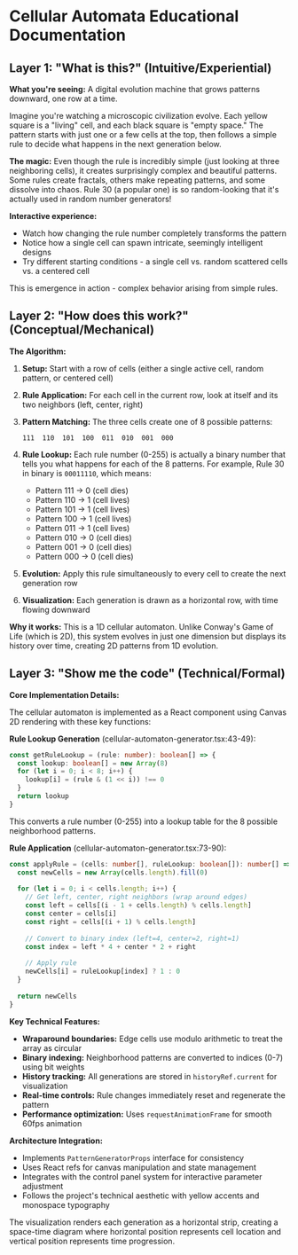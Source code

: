 # Cellular Automata Educational Documentation

## Layer 1: "What is this?" (Intuitive/Experiential)

**What you're seeing:** A digital evolution machine that grows patterns downward, one row at a time.

Imagine you're watching a microscopic civilization evolve. Each yellow square is a "living" cell, and each black square is "empty space." The pattern starts with just one or a few cells at the top, then follows a simple rule to decide what happens in the next generation below.

**The magic:** Even though the rule is incredibly simple (just looking at three neighboring cells), it creates surprisingly complex and beautiful patterns. Some rules create fractals, others make repeating patterns, and some dissolve into chaos. Rule 30 (a popular one) is so random-looking that it's actually used in random number generators!

**Interactive experience:** 
- Watch how changing the rule number completely transforms the pattern
- Notice how a single cell can spawn intricate, seemingly intelligent designs
- Try different starting conditions - a single cell vs. random scattered cells vs. a centered cell

This is emergence in action - complex behavior arising from simple rules.

## Layer 2: "How does this work?" (Conceptual/Mechanical)

**The Algorithm:**

1. **Setup:** Start with a row of cells (either a single active cell, random pattern, or centered cell)

2. **Rule Application:** For each cell in the current row, look at itself and its two neighbors (left, center, right)

3. **Pattern Matching:** The three cells create one of 8 possible patterns:
   ```
   111  110  101  100  011  010  001  000
   ```

4. **Rule Lookup:** Each rule number (0-255) is actually a binary number that tells you what happens for each of the 8 patterns. For example, Rule 30 in binary is `00011110`, which means:
   - Pattern 111 → 0 (cell dies)
   - Pattern 110 → 1 (cell lives)  
   - Pattern 101 → 1 (cell lives)
   - Pattern 100 → 1 (cell lives)
   - Pattern 011 → 1 (cell lives)
   - Pattern 010 → 0 (cell dies)
   - Pattern 001 → 0 (cell dies)
   - Pattern 000 → 0 (cell dies)

5. **Evolution:** Apply this rule simultaneously to every cell to create the next generation row

6. **Visualization:** Each generation is drawn as a horizontal row, with time flowing downward

**Why it works:** This is a 1D cellular automaton. Unlike Conway's Game of Life (which is 2D), this system evolves in just one dimension but displays its history over time, creating 2D patterns from 1D evolution.

## Layer 3: "Show me the code" (Technical/Formal)

**Core Implementation Details:**

The cellular automaton is implemented as a React component using Canvas 2D rendering with these key functions:

**Rule Lookup Generation** (cellular-automaton-generator.tsx:43-49):
```typescript
const getRuleLookup = (rule: number): boolean[] => {
  const lookup: boolean[] = new Array(8)
  for (let i = 0; i < 8; i++) {
    lookup[i] = (rule & (1 << i)) !== 0
  }
  return lookup
}
```
This converts a rule number (0-255) into a lookup table for the 8 possible neighborhood patterns.

**Rule Application** (cellular-automaton-generator.tsx:73-90):
```typescript
const applyRule = (cells: number[], ruleLookup: boolean[]): number[] => {
  const newCells = new Array(cells.length).fill(0)
  
  for (let i = 0; i < cells.length; i++) {
    // Get left, center, right neighbors (wrap around edges)
    const left = cells[(i - 1 + cells.length) % cells.length]
    const center = cells[i]
    const right = cells[(i + 1) % cells.length]
    
    // Convert to binary index (left=4, center=2, right=1)
    const index = left * 4 + center * 2 + right
    
    // Apply rule
    newCells[i] = ruleLookup[index] ? 1 : 0
  }
  
  return newCells
}
```

**Key Technical Features:**

- **Wraparound boundaries:** Edge cells use modulo arithmetic to treat the array as circular
- **Binary indexing:** Neighborhood patterns are converted to indices (0-7) using bit weights
- **History tracking:** All generations are stored in `historyRef.current` for visualization
- **Real-time controls:** Rule changes immediately reset and regenerate the pattern
- **Performance optimization:** Uses `requestAnimationFrame` for smooth 60fps animation

**Architecture Integration:**
- Implements `PatternGeneratorProps` interface for consistency
- Uses React refs for canvas manipulation and state management
- Integrates with the control panel system for interactive parameter adjustment
- Follows the project's technical aesthetic with yellow accents and monospace typography

The visualization renders each generation as a horizontal strip, creating a space-time diagram where horizontal position represents cell location and vertical position represents time progression.